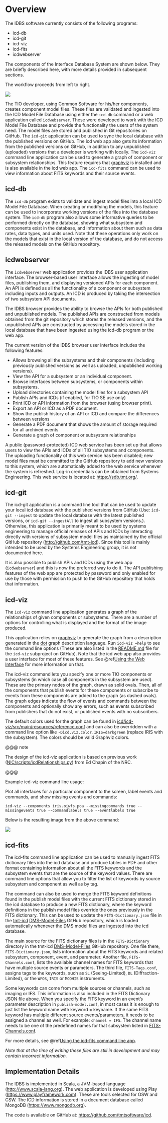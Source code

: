 # Overview

The IDBS software currently consists of the following programs: 	

* icd-db
* icd-git
* icd-viz
* icd-fits
* icdwebserver

The components of the Interface Database System are shown below.
They are briefly described here, with more details provided in subsequent sections.

The workflow proceeds from left to right.

![](../images/overview/fig1.jpg)

The TIO developer, using Common Software for his/her components, creates component model files. These files are validated and ingested into the ICD Model File Database using either the `icd-db` command or a web application called `icdwebserver`. These were developed to work with the ICD Model File Database and provide the functionality the users of the system need. The model files are stored and published in Git repositories on GitHub. The `icd-git` application can be used to sync the local database with the published versions on GitHub. The icd web app also gets its information from the published versions on GitHub, in addition to any unpublished (uploaded) versions that a developer is working with locally. The `icd-viz` command line application can be used to generate a graph of component or subsystem relationships. This feature requires that [graphviz](https://graphviz.org/) is installed and is also available in the icd web app. The `icd-fits` command can be used to view information about FITS keywords and their source events.

## icd-db

The `icd-db` program exists to validate and ingest model files into a local ICD Model File Database. When creating or modifying the models, this feature can be used to incorporate working versions of the files into the database system.  The `icd-db` program also allows some informative queries to be performed directly on the database, showing what subsystem and components exist in the database, and information about them such as data rates, data types, and units used.  Note that these operations only work on the models that exist in the local version of the database, and do not access the released models on the GitHub repository.

## icdwebserver

The `icdwebserver` web application provides the IDBS user application interface. The browser-based user interface allows the ingesting of model files, publishing them, and displaying versioned APIs for each component. An API is defined as all the functionality of a component or subsystem including inputs and outputs. An ICD is produced by taking the intersection of two subsystem API documents.

The IDBS browser provides the ability to browse the APIs for both published and unpublished models.  The published APIs are constructed from models obtained from the git repository which stores the released versions, and the unpublished APIs are constructed by accessing the models stored in the local database that have been ingested using the icd-db program or the web app.

The current version of the IDBS browser user interface includes the following features:

* Allows browsing all the subsystems and their components (including previously published versions as well as uploaded, unpublished working versions).
* View the API for a subsystem or an individual component.
* Browse interfaces between subsystems, or components within subsystems.
* Upload directories containing the model files for a subsystem API
* Publish APIs and ICDs (if enabled, for TIO SE use only)
* Print ICD or API information from the browser (using browser print).
* Export an API or ICD as a PDF document.
* Show the publish history of an API or ICD and compare the differences between versions
* Generate a PDF document that shows the amount of storage required for all archived events
* Generate a graph of component or subsystem relationships

A public (password-protected) ICD web service has been set up that allows users to view the APIs and ICDs of all TIO subsystems and components.  The uploading functionality of this web service has been disabled; new model files must be committed to the GitHub repository to add new versions to this system, which are automatically added to the web service whenever the system is refreshed. Log-in credentials can be obtained from Systems Engineering. This web service is located at: https://sdb.tmt.org/.

## icd-git

The icd-git application is a command line tool that can be used to update your local icd database with the published versions from GitHub (Use: `icd-git --ingest` to update the local database with the latest published versions, or `icd-git --ingestAll` to ingest all subsystem versions.). Otherwise, this application is primarily meant to be used by systems engineering to manage official releases of APIs and ICDs by interacting directly with versions of subsystem model files as maintained by the official GitHub repository (http://github.com/tmt-icd). Since this tool is mainly intended to be used by the Systems Engineering group, it is not documented here.

It is also possible to publish APIs and ICDs using the web app (`icdwebserver`) and this is now the preferred way to do it. The API publishing features of the web app are protected by password and only enabled for use by those with permission to push to the GitHub repository that holds that information.

## icd-viz

The `icd-viz` command line application generates a graph of the relationships of given components or subsystems. There are a number of options for controlling what is displayed and the format of the image produced. 

This application relies on [graphviz](https://graphviz.org/) to generate the graph from a description generated in the [dot](https://graphviz.org/doc/info/lang.html) graph description language. Run `icd-viz –help` to see the command line options (These are also listed in the [README.md](https://github.com/tmtsoftware/icd/blob/master/icd-viz/README.md) file for the `icd-viz` subproject on GitHub). Note that the icd web app also provides a user interface for most of these features. See @ref[Using the Web Interface](../webapp/webapp.md) for more information on that. 

The icd-viz command lets you specify one or more TIO components or subsystems (in which case all components in the subsystem are used). These are the primary nodes of the graph, drawn as solid ovals. Then, all of the components that publish events for these components or subscribe to events from these components are added to the graph (as dashed ovals). The graph edges indicate the flow of events and commands between the components and optionally show any errors, such as events subscribed from publishers that do not exist, or published events with no subscribers.

The default colors used for the graph can be found in [icd/icd-viz/src/main/resources/reference.conf](https://github.com/tmtsoftware/icd/blob/master/icd-viz/src/main/resources/reference.conf) and can also be overridden with a command line option like `-Dicd.viz.color.IRIS=darkgreen` (replace IRIS with the subsystem). The colors should be valid Graphviz colors.

@@@ note

The design of the icd-viz application is based on previous work ([NIC/scripts/icdRelationships.py](https://github.com/tmtsoftware/NIC/blob/master/script/icdRelationships.py)) from Ed Chapin of the NRC.

@@@

Example icd-viz command line usage:

Plot all interfaces for a particular component to the screen, label events and commands, and show missing events and commands:

```
icd-viz --components iris.oiwfs.poa --missingcommands true --missingevents true --commandlabels true --eventlabels true
```

Below is the resulting image from the above command:

![](../images/overview/icd-viz.png)

## icd-fits

The icd-fits command line application can be used to manually ingest FITS dictionary files into the icd database and produce tables in PDF and other format containing information about all the FITS keywords and the subsystem events that are the source of the keyword values. There are command line options that allow you to filter the list of keywords by source subsystem and component as well as by tag.  

The command can also be used to merge the FITS keyword definitions found in the publish model files with the current FITS dictionary stored in the icd database to produce a new FITS dictionary, where the keyword definitions in the publish model files override the ones previously in the FITS dictionary. This can be used to update the `FITS-Dictionary.json` file in the [tmt-icd](https://github.com/tmt-icd/) [DMS-Model-Files](https://github.com/tmt-icd/DMS-Model-Files) GitHub repository, which is loaded automatically whenever the DMS model files are ingested into the icd database.

The main source for the FITS dictionary files is in the `FITS-Dictionary` directory in the tmt-icd [DMS-Model-Files](https://github.com/tmt-icd/DMS-Model-Files) GitHub repository. One file there, `FITS-Dictionary.json`, lists information about the FITS keywords and related subsystem, component, event, and parameter. Another file, `FITS-Channels.conf`, lists the available channel names for FITS keywords that have multiple source events or parameters. The third file, `FITS-Tags.conf`, assigns tags to the keywords, such as `SL` (Seeing-Limited), `DL` (Diffraction-Limited), or the `WFOS`, `IRIS` or `MODHIS` instruments.

Some keywords can come from multiple sources or channels, such as imaging or IFS. This information is also included in the FITS Dictionary JSON file above. When you specify the FITS keyword in an event’s parameter description in `publish-model.conf`, in most cases it is enough to just list the keyword name with keyword = keyname. If the same FITS keyword has multiple different source events/parameters, it needs to be assigned a channel as well. For example: `channel = IFS`. The channel name needs to be one of the predefined names for that subsystem listed in [FITS-Channels.conf](https://github.com/tmt-icd/DMS-Model-Files/blob/master/FITS-Dictionary/FITS-Channels.conf).

For more details, see @ref[Using the icd-fits command line app](../icd-fits/icd-fits.md).

*Note that at the time of writing these files are still in development and may contain incorrect information.*

## Implementation Details

The IDBS is implemented in Scala, a JVM-based language (http://www.scala-lang.org). The web application is developed using Play (https://www.playframework.com). These are tools selected for OSW and CSW. The ICD information is stored in a document database called MongoDB (https://www.mongodb.org).

The code is available on GitHub at: https://github.com/tmtsoftware/icd.
